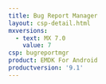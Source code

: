 ```yaml
---
title: Bug Report Manager
layout: csp-detail.html
mxversions:
  - text: MX 7.0
    value: 7
csp: bugreportmgr
product: EMDK For Android
productversion: '9.1'
---
```


















